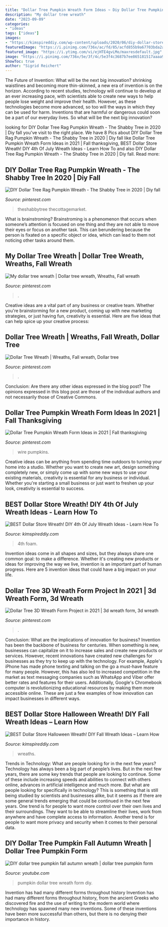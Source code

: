 ```yaml
---
title: "Dollar Tree Pumpkin Wreath Form Ideas ~ Diy Dollar Tree Pumpkin Fall Autumn Wreath"
description: "My dollar tree wreath"
date: "2023-09-09"
categories:
- "ideas"
tags: ["ideas"]
images:
- "https://kimspireddiy.com/wp-content/uploads/2020/06/diy-dollar-store-red-white-blue-wreath-3.jpg"
featuredImage: "https://i.pinimg.com/736x/ac/fd/85/acfd855b9a67703bda2ae8c6f469bb02.jpg"
featured_image: "https://i.ytimg.com/vi/ejHTE4gvLMo/maxresdefault.jpg"
image: "https://i.pinimg.com/736x/5e/3f/4c/5e3f4c3687b7ee865181517aaaa92cfa.jpg"
ShowToc: true
author: "Sigrid Reichert"
---
```



The Future of Invention: What will be the next big innovation?
shrinking waistlines and becoming more thin-skinned, a new era of invention is on the horizon. According to recent studies, technology will continue to develop at an ever increasing pace, with scientists able to create new ways to help people lose weight and improve their health. 
However, as these technologies become more advanced, so too will the ways in which they can be used for harm. Inventions that are harmful or dangerous could soon be a part of our everyday lives. So what will be the next big innovation?

	

		
looking for DIY Dollar Tree Rag Pumpkin Wreath - The Shabby Tree in 2020 | Diy fall you've visit to the right place. We have 8 Pics about DIY Dollar Tree Rag Pumpkin Wreath - The Shabby Tree in 2020 | Diy fall like Dollar Tree Pumpkin Wreath Form Ideas in 2021 | Fall thanksgiving, BEST Dollar Store Wreath! DIY 4th Of July Wreath Ideas - Learn How To and also DIY Dollar Tree Rag Pumpkin Wreath - The Shabby Tree in 2020 | Diy fall. Read more:
		
    
## DIY Dollar Tree Rag Pumpkin Wreath - The Shabby Tree In 2020 | Diy Fall

<img loading=lazy src="https://i.pinimg.com/736x/ac/fd/85/acfd855b9a67703bda2ae8c6f469bb02.jpg" onerror="this.onerror=null;this.src='https://tse4.mm.bing.net/th?id=OIP.6tOXRbN8_rX1KFfgCLqqEQHaJ3&amp;pid=15.1';" alt="DIY Dollar Tree Rag Pumpkin Wreath - The Shabby Tree in 2020 | Diy fall">

_Source: pinterest.com_

>theshabbytree thecottagemarket. 

	

What is brainstroming?
Brainstroming is a phenomenon that occurs when someone’s attention is focused on one thing and they are not able to move their eyes or focus on another task. This can berundering because the person is fixated on a specific object or idea, which can lead to them not noticing other tasks around them.

    
## My Dollar Tree Wreath | Dollar Tree Wreath, Wreaths, Fall Wreath

<img loading=lazy src="https://i.pinimg.com/originals/71/76/c4/7176c4f005ac1999781ca300c0756c6a.jpg" onerror="this.onerror=null;this.src='https://tse4.mm.bing.net/th?id=OIP.KDQitbAXjcVpnqV0AlIT9QHaNK&amp;pid=15.1';" alt="My dollar tree wreath | Dollar tree wreath, Wreaths, Fall wreath">

_Source: pinterest.com_

>. 

	

Creative ideas are a vital part of any business or creative team. Whether you're brainstorming for a new product, coming up with new marketing strategies, or just having fun, creativity is essential. Here are five ideas that can help spice up your creative process:

    
## Dollar Tree Wreath | Wreaths, Fall Wreath, Dollar Tree

<img loading=lazy src="https://i.pinimg.com/736x/09/ff/65/09ff65cfbd5cbb751f36bc0ffc6646ca.jpg" onerror="this.onerror=null;this.src='https://tse4.mm.bing.net/th?id=OIP.PdkDrZq74Y_mXIf6CIF_4QHaJ3&amp;pid=15.1';" alt="Dollar Tree Wreath | Wreaths, Fall wreath, Dollar tree">

_Source: pinterest.com_

>. 

	

Conclusion: Are there any other ideas expressed in the blog post?
The opinions expressed in this blog post are those of the individual authors and not necessarily those of Creative Commons.

    
## Dollar Tree Pumpkin Wreath Form Ideas In 2021 | Fall Thanksgiving

<img loading=lazy src="https://i.pinimg.com/736x/1f/23/14/1f231492a3589dc1380cc28da1e15c01.jpg" onerror="this.onerror=null;this.src='https://tse1.mm.bing.net/th?id=OIP.unlT5V8MgiZI7MaTATzNewHaHa&amp;pid=15.1';" alt="Dollar Tree Pumpkin Wreath Form Ideas in 2021 | Fall thanksgiving">

_Source: pinterest.com_

>wire pumpkins. 

	

Creative ideas can be anything from spending time outdoors to turning your home into a studio. Whether you want to create new art, design something completely new, or simply come up with some new ways to use your existing materials, creativity is essential for any business or individual. Whether you're starting a small business or just want to freshen up your look, creativity is essential to success.

    
## BEST Dollar Store Wreath! DIY 4th Of July Wreath Ideas - Learn How To

<img loading=lazy src="https://kimspireddiy.com/wp-content/uploads/2020/06/diy-dollar-store-red-white-blue-wreath-3.jpg" onerror="this.onerror=null;this.src='https://tse1.mm.bing.net/th?id=OIP.gTf8qTQHYz1rp9b79MI9_wHaJ4&amp;pid=15.1';" alt="BEST Dollar Store Wreath! DIY 4th Of July Wreath Ideas - Learn How To">

_Source: kimspireddiy.com_

>4th foam. 

	

Invention ideas come in all shapes and sizes, but they always share one common goal: to make a difference. Whether it's creating new products or ideas for improving the way we live, invention is an important part of human progress. Here are 5 invention ideas that could have a big impact on your life.

    
## Dollar Tree 3D Wreath Form Project In 2021 | 3d Wreath Form, 3d Wreath

<img loading=lazy src="https://i.pinimg.com/736x/5e/3f/4c/5e3f4c3687b7ee865181517aaaa92cfa.jpg" onerror="this.onerror=null;this.src='https://tse1.mm.bing.net/th?id=OIP.Ig5MJTeLVddi1_DktkZP0AHaJx&amp;pid=15.1';" alt="Dollar Tree 3D Wreath Form Project in 2021 | 3d wreath form, 3d wreath">

_Source: pinterest.com_

>. 

	

Conclusion: What are the implications of innovation for business?
Invention has been the backbone of business for centuries. When something is new, businesses can capitalize on it to increase sales and create new products or services. However, recent innovations have created new challenges for businesses as they try to keep up with the technology. For example, Apple's iPhone has made phone texting and talking on the go a must-have feature for many people. However, this has also led to increased competition in the market as text messaging companies such as WhatsApp and Viber offer better rates and features for their users. Additionally, Google's Chromebook computer is revolutionizing educational resources by making them more accessible online. These are just a few examples of how innovation can impact businesses in different ways.

    
## BEST Dollar Store Halloween Wreath! DIY Fall Wreath Ideas – Learn How

<img loading=lazy src="https://kimspireddiy.com/wp-content/uploads/2019/10/DIY-Dollar-Tree-Halloween-Deco-Mesh-Wreath.jpg" onerror="this.onerror=null;this.src='https://tse4.mm.bing.net/th?id=OIP.obIJFUwlLMPCJ2vnikcZxAHaLH&amp;pid=15.1';" alt="BEST Dollar Store Halloween Wreath! DIY Fall Wreath Ideas – Learn How">

_Source: kimspireddiy.com_

>wreaths. 

	

Trends in Technology: What are people looking for in the next few years?
Technology has always been a big part of people’s lives. But in the next few years, there are some key trends that people are looking to continue. 
Some of these include increasing speeds and abilities to connect with others online, advances in artificial intelligence and much more. 
But what are people looking for specifically in technology? This is something that is still being studied by scientists and businesses alike, but it seems as if there are some general trends emerging that could be continued in the next few years. 
One trend is for people to want more control over their own lives and their surroundings. They want to be able to streamline their lives, work from anywhere and have complete access to information. 
Another trend is for people to want more privacy and security when it comes to their personal data.

    
## DIY Dollar Tree Pumpkin Fall Autumn Wreath | Dollar Tree Pumpkin Form

<img loading=lazy src="https://i.ytimg.com/vi/ejHTE4gvLMo/maxresdefault.jpg" onerror="this.onerror=null;this.src='https://tse2.mm.bing.net/th?id=OIP.kPy0A5F9yNyg6aGIXGh3qAHaEK&amp;pid=15.1';" alt="DIY dollar tree pumpkin fall autumn wreath | dollar tree pumpkin form">

_Source: youtube.com_

>pumpkin dollar tree wreath form diy. 

	

Invention has had many different forms throughout history
Invention has had many different forms throughout history, from the ancient Greeks who discovered fire and the use of writing to the modern world where technology has spawned many new inventions. Some of these inventions have been more successful than others, but there is no denying their importance in history.

